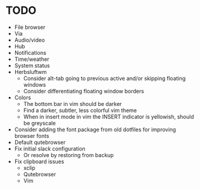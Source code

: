 # TODO

* File browser
* Via
* Audio/video
* Hub
* Notifications
* Time/weather
* System status
* Herbsluftwm
  * Consider alt-tab going to previous active and/or skipping floating windows
  * Consider differentiating floating window borders
* Colors
  * The bottom bar in vim should be darker
  * Find a darker, subtler, less colorful vim theme
  * When in insert mode in vim the INSERT indicator is yellowish, should be greyscale
* Consider adding the font package from old dotfiles for improving browser fonts
* Default qutebrowser
* Fix initial slack configuration
  * Or resolve by restoring from backup
* Fix clipboard issues
  * xclip
  * Qutebrowser
  * Vim
